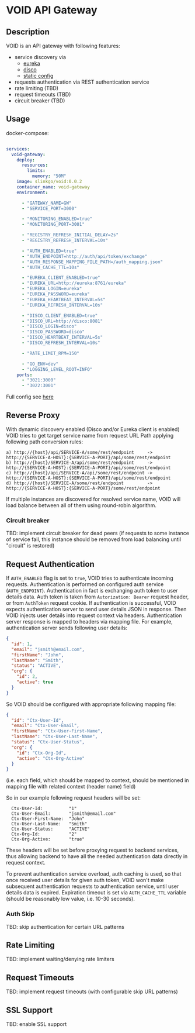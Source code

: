 # VOID API Gateway

## Description
VOID is an API gateway with following features:

- service discovery via
  - [eureka](https://cloud.spring.io/spring-cloud-netflix/reference/html/)
  - [disco](https://github.com/slink-go/disco)
  - [static config](https://github.com/slink-go/void/blob/master/api-gateway/discovery/static_client.go)
- requests authentication via REST authentication service
- rate limiting (TBD)
- request timeouts (TBD)
- circuit breaker (TBD)

## Usage

docker-compose:
```yaml

services:
  void-gateway:
    deploy:
      resources:
        limits:
          memory: "50M"
    image: slinkgo/void:0.0.2
    container_name: void-gateway
    environment:

      - "GATEWAY_NAME=GW"
      - "SERVICE_PORT=3000"

      - "MONITORING_ENABLED=true"
      - "MONITORING_PORT=3001"

      - "REGISTRY_REFRESH_INITIAL_DELAY=2s"
      - "REGISTRY_REFRESH_INTERVAL=10s"

      - "AUTH_ENABLED=true"
      - "AUTH_ENDPOINT=http://auth/api/token/exchange"
      - "AUTH_RESPONSE_MAPPING_FILE_PATH=/auth_mapping.json"
      - "AUTH_CACHE_TTL=10s"

      - "EUREKA_CLIENT_ENABLED=true"
      - "EUREKA_URL=http://eureka:8761/eureka"
      - "EUREKA_LOGIN=eureka"
      - "EUREKA_PASSWORD=eureka"
      - "EUREKA_HEARTBEAT_INTERVAL=5s"
      - "EUREKA_REFRESH_INTERVAL=10s"

      - "DISCO_CLIENT_ENABLED=true"
      - "DISCO_URL=http://disco:8081"
      - "DISCO_LOGIN=disco"
      - "DISCO_PASSWORD=disco"
      - "DISCO_HEARTBEAT_INTERVAL=5s"
      - "DISCO_REFRESH_INTERVAL=10s"

      - "RATE_LIMIT_RPM=150"

      - "GO_ENV=dev"
      - "LOGGING_LEVEL_ROOT=INFO"
    ports:
      - "3021:3000"
      - "3022:3001"

```
Full config see [here](https://github.com/slink-go/void/blob/master/app/run/docker-compose.yml)

## Reverse Proxy
With dynamic discovery enabled (Disco and/or Eureka client is enabled) VOID tries to get target service name from request URL Path applying following path conversion rules:
```text
a) http://{host}/api/SERVICE-A/some/rest/endpoint     -> http://{SERVICE-A-HOST}:{SERVICE-A-PORT}/api/some/rest/endpoint
b) http://{host}/SERVICE-A/api/some/rest/endpoint     -> http://{SERVICE-A-HOST}:{SERVICE-A-PORT}/api/some/rest/endpoint
c) http://{host}/api/SERVICE-A/api/some/rest/endpoint -> http://{SERVICE-A-HOST}:{SERVICE-A-PORT}/api/some/rest/endpoint
d) http://{host}/SERVICE-A/some/rest/endpoint         -> http://{SERVICE-A-HOST}:{SERVICE-A-PORT}/some/rest/endpoint
```

If multiple instances are discovered for resolved service name, VOID will load balance between all of them using round-robin algorithm.

### Circuit breaker
TBD: implement circuit breaker for dead peers (if requests to some instance of service fail, this instance should be 
removed from load balancing until "circuit" is restored)

## Request Authentication
If `AUTH_ENABLED` flag is set to `true`, VOID tries to authenticate incoming requests. Authentication is performed on 
configured auth service (`AUTH_ENDPOINT`). Authentication in fact is exchanging auth token to user details data. 
Auth token is taken from `Autorization: Bearer` request header, or from `AuthToken` request cookie. If authentication 
is successful, VOID expects authentication server to send user details JSON in response. Then VOID injects user details into
request context via headers. Authentication server response is mapped to headers via mapping file. For example, 
authentication server sends following user details:
```json
{
  "id": 1,
  "email": "jsmith@email.com",
  "firstName": "John",
  "lastName": "Smith",
  "status": "ACTIVE",
  "org": {
    "id": 2,
    "active": true
  }
}

```
So VOID should be configured with appropriate following mapping file: 

```json
{
  "id": "Ctx-User-Id",
  "email": "Ctx-User-Email",
  "firstName": "Ctx-User-First-Name",
  "lastName": "Ctx-User-Last-Name",
  "status": "Ctx-User-Status",
  "org": {
    "id": "Ctx-Org-Id",
    "active": "Ctx-Org-Active"
  }
}
```
(i.e. each field, which should be mapped to context, should be mentioned in mapping file with related context (header name) field)

So in our example following request headers will be set:
```text
  Ctx-User-Id:          "1"
  Ctx-User-Email:       "jsmith@email.com"
  Ctx-User-First-Name:  "John"
  Ctx-User-Last-Name:   "Smith"
  Ctx-User-Status:      "ACTIVE"
  Ctx-Org-Id:           "2"
  Ctx-Org-Active:       "true"
```

These headers will be set before proxying request to backend services, thus allowing backend to have all the needed 
authentication data directly in request context.

To prevent authentication service overload, auth caching is used, so that once received user details for given auth token,
VOID won't make subsequent authentication requests to authentication service, until user details data is expired. Expiration
timeout is set via `AUTH_CACHE_TTL` variable (should be reasonably low value, i.e. 10-30 seconds). 

### Auth Skip
TBD: skip authentication for certain URL patterns

## Rate Limiting
TBD: implement waiting/denying rate limiters

## Request Timeouts
TBD: implement request timeouts (with configurable skip URL patterns)

## SSL Support
TBD: enable SSL support